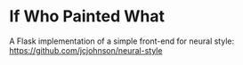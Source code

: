# If Who Painted What
A Flask implementation of a simple front-end for neural style: https://github.com/jcjohnson/neural-style
